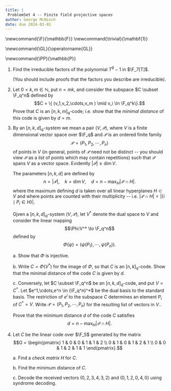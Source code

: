 ```yaml
---
title: |
 ProblemSet 4 -- Finite field projective spaces
author: George McNinch
date: due 2024-03-01
---
```


\newcommand{\F}{\mathbb{F}}
\newcommand{\trivial}{\mathbf{1}}

\newcommand{\GL}{\operatorname{GL}}

\newcommand{\PP}{\mathbb{P}}

1. Find the irreducible factors of the polynomial $T^9 - 1$ in
   $\F_7[T]$.
   
   (You should include proofs that the factors you describe are
   irreducible).
   

2. Let $0 < k,m \in \mathbb{N}$, put $n =mk$, and consider the subspace $C
   \subset \F_q^n$ defined by $$C = \{ (v_1,v_2,\cdots,v_m ) \mid v_i
   \in \F_q^k\}.$$ Prove that $C$ is an $[n,k,m]_q$-code; i.e. show
   that the *minimal distance* of this code is given by $d = m.$
   
3. By an $[n,k,d]_q$-system we mean a pair $(V,\mathcal{P})$, where
   $V$ is a finite dimensional vector space over $\F_q$ and
   $\mathcal{P}$ is an ordered finite family $$\mathcal{P} =
   (P_1,P_2,\cdots,P_n)$$ of points in $V$ (in general, points of
   $\mathcal{P}$ need not be distinct -- you should view $\mathcal{P}$
   as a *list* of points which may contain repetitions) such that
   $\mathcal{P}$ spans $V$ as a vector space. Evidently $|\mathcal{P}|
   \ge \dim V$.
   
   The parameters $[n,k,d]$ are defined by $$n = |\mathcal{P}|, \quad
   k = \dim V, \quad d = n - \max_H |\mathcal{P} \cap H|.$$
   where the maximum defining $d$ is taken over all linear hyperplanes
   $H \subset V$ and where points are counted with their multiplicity --
   i.e. $|\mathcal{P}  \cap H| = |\{i \mid P_i \in H \}|$.
   
   Gjven a $[n,k,d]_q$-system $(V,\mathcal{P})$, let $V^*$ denote the
   dual space to $V$ and consider the linear mapping
   $$\Phi:V^* \to \F_q^n$$
   defined by $$\Phi(\psi) = (\psi(P_1),\cdots,\psi(P_n)).$$
   
   a. Show that $\Phi$ is injective.
   
   b. Write $C = \Phi(V^*)$ for the image of $\Phi$, so that $C$ is an
      $[n,k]_q$-code. Show that the minimal distance of the code $C$
      is given by $d$.
	  
   c. Conversely, let $C \subset \F_q^n$ be an $[n,k,d]_q$-code, and
      put $V = C^*$. Let $e^1,\cdots,e^n \in (\F_q^n)^*$ be the dual
      basis to the standard basis.  The restriction of $e^i$ to the
      subspace $C$ determines an element $P_i$ of $C^* = V$. Write
      $\mathcal{P} = (P_1,P_2,\cdots,P_n)$ for the resulting list of vectors in $V$..
	  
	  Prove that the minimum distance $d$ of the code $C$ satisfies $$d =
      n - \max_H | \mathcal{P} \cap H |.$$
   

4. Let $C$ be the linear code over $\F_5$ generated by the matrix
   $$G = \begin{pmatrix}
   1 & 0 & 0 & 1 & 1 & 2 \\
   0 & 1 & 0 & 1 & 2 & 1 \\
   0 & 0 & 1 & 2 & 1 & 1
   \end{pmatrix}.$$
   
   a. Find a *check matrix* $H$ for $C$.
   
   b. Find the minimum distance of $C$.
   
   c. Decode the received vectors $(0,2,3,4,3,2)$
      and $(0,1,2,0,4,0)$ using
      syndrome decoding.


